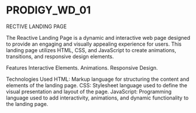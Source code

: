 # PRODIGY_WD_01
RECTIVE LANDING PAGE


The Reactive Landing Page is a dynamic and interactive web page designed to provide an engaging and visually appealing experience for users. This landing page utilizes HTML, CSS, and JavaScript to create animations, transitions, and responsive design elements.

Features
Interactive Elements.
Animations.
Responsive Design.


Technologies Used
HTML: Markup language for structuring the content and elements of the landing page.
CSS: Stylesheet language used to define the visual presentation and layout of the page.
JavaScript: Programming language used to add interactivity, animations, and dynamic functionality to the landing page.

